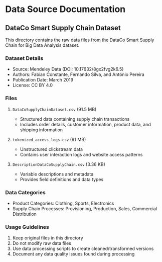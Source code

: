 # Data Source Documentation

## DataCo Smart Supply Chain Dataset

This directory contains the raw data files from the DataCo Smart Supply Chain for Big Data Analysis dataset.

### Dataset Details
- Source: Mendeley Data (DOI: 10.17632/8gx2fvg2k6.5)
- Authors: Fabian Constante, Fernando Silva, and António Pereira
- Publication Date: March 2019
- License: CC BY 4.0

### Files
1. `DataCoSupplyChainDataset.csv` (91.5 MB)
   - Structured data containing supply chain transactions
   - Includes order details, customer information, product data, and shipping information

2. `tokenized_access_logs.csv` (91 MB)
   - Unstructured clickstream data
   - Contains user interaction logs and website access patterns

3. `DescriptionDataCoSupplyChain.csv` (3.36 KB)
   - Variable descriptions and metadata
   - Provides field definitions and data types

### Data Categories
- Product Categories: Clothing, Sports, Electronics
- Supply Chain Processes: Provisioning, Production, Sales, Commercial Distribution

### Usage Guidelines
1. Keep original files in this directory
2. Do not modify raw data files
3. Use data processing scripts to create cleaned/transformed versions
4. Document any data quality issues found during processing 